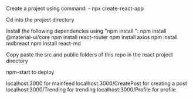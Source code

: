 Create a project using command:
    - npx create-react-app <app name>

Cd into the project directory

Install the following dependencies using "npm install ":
    npm install @material-ui/core
    npm install react-router
    npm install axios
    npm install mdbreact
    npm install react-md


Copy paste the src and public folders of this repo in the react project directory

npm-start to deploy

localhost:3000 for mainfeed
localhost:3000/CreatePost for creating a post
localhost:3000/Trending for trending
localhost:3000/Profile for profile
